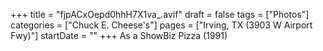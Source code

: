 +++
title = "fjpACxOepd0hhH7X1va_.avif"
draft = false
tags = ["Photos"]
categories = ["Chuck E. Cheese's"]
pages = ["Irving, TX (3903 W Airport Fwy)"]
startDate = ""
+++
As a ShowBiz Pizza (1991)
